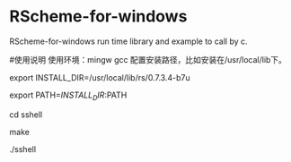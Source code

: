 # RScheme-for-windows
RScheme-for-windows run time library and example to call by c.

#使用说明
使用环境：mingw gcc
配置安装路径，比如安装在/usr/local/lib下。


export INSTALL_DIR=/usr/local/lib/rs/0.7.3.4-b7u

export PATH=$INSTALL_DIR:$PATH

cd sshell

make

./sshell